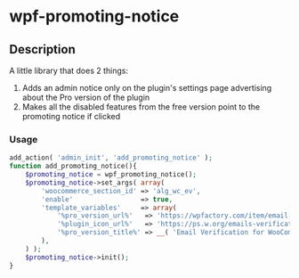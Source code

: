 # wpf-promoting-notice

## Description
A little library that does 2 things:
1. Adds an admin notice only on the plugin's settings page advertising about the Pro version of the plugin
2. Makes all the disabled features from the free version point to the promoting notice if clicked

### Usage

```php
add_action( 'admin_init', 'add_promoting_notice' );
function add_promoting_notice(){
	$promoting_notice = wpf_promoting_notice();
	$promoting_notice->set_args( array(
		'woocommerce_section_id' => 'alg_wc_ev',
		'enable'                 => true,
		'template_variables'     => array(
			'%pro_version_url%'   => 'https://wpfactory.com/item/email-verification-for-woocommerce/',
			'%plugin_icon_url%'   => 'https://ps.w.org/emails-verification-for-woocommerce/assets/icon-128x128.png',
			'%pro_version_title%' => __( 'Email Verification for WooCommerce Pro', 'emails-verification-for-woocommerce' ),
		),		
	) );
	$promoting_notice->init();
}
```
